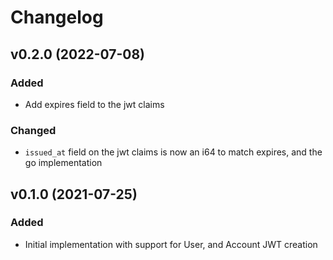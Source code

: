 # Changelog

## v0.2.0 (2022-07-08)

### Added

-   Add expires field to the jwt claims

### Changed

-   `issued_at` field on the jwt claims is now an i64 to match expires, and the go implementation

## v0.1.0 (2021-07-25)

### Added

-   Initial implementation with support for User, and Account JWT creation
